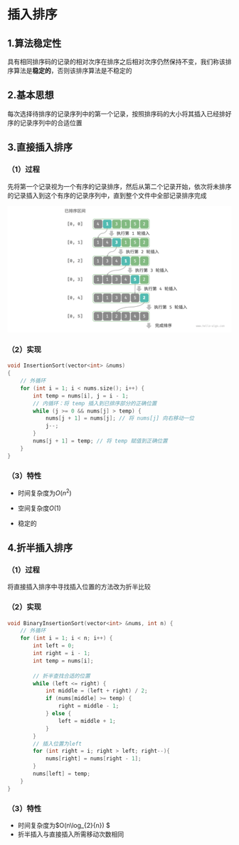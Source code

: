 # 插入排序



## 1.算法稳定性

具有相同排序码的记录的相对次序在排序之后相对次序仍然保持不变，我们称该排序算法是**稳定的**，否则该排序算法是不稳定的



## 2.基本思想

每次选择待排序的记录序列中的第一个记录，按照排序码的大小将其插入已经排好序的记录序列中的合适位置



## 3.直接插入排序

### （1）过程

先将第一个记录视为一个有序的记录排序，然后从第二个记录开始，依次将未排序的记录插入到这个有序的记录序列中，直到整个文件中全部记录排序完成

![](./assets/1.插入排序/insertion_sort_overview.png)

### （2）实现

```cpp
void InsertionSort(vector<int> &nums) 
{
    // 外循环
    for (int i = 1; i < nums.size(); i++) {
        int temp = nums[i], j = i - 1;
        // 内循环：将 temp 插入到已排序部分的正确位置
        while (j >= 0 && nums[j] > temp) {
            nums[j + 1] = nums[j]; // 将 nums[j] 向右移动一位
            j--;
        }
        nums[j + 1] = temp; // 将 temp 赋值到正确位置
    }
}
```

### （3）特性

* 时间复杂度为$O(n^2)$

* 空间复杂度$O(1)$

* 稳定的

  

## 4.折半插入排序

### （1）过程

将直接插入排序中寻找插入位置的方法改为折半比较

### （2）实现

```cpp
void BinaryInsertionSort(vector<int> &nums, int n) {
    // 外循环
    for (int i = 1; i < n; i++) {
        int left = 0;
        int right = i - 1;
        int temp = nums[i]; 

        // 折半查找合适的位置
        while (left <= right) {
            int middle = (left + right) / 2;
            if (nums[middle] >= temp) {
                right = middle - 1; 
            } else {
                left = middle + 1;
            }
        }
        // 插入位置为left
        for (int right = i; right > left; right--){
            nums[right] = nums[right - 1];
        }
        nums[left] = temp; 
    }
}
```

### （3）特性

* 时间复杂度为$O(n\log_{2}{n}) $
* 折半插入与直接插入所需移动次数相同

